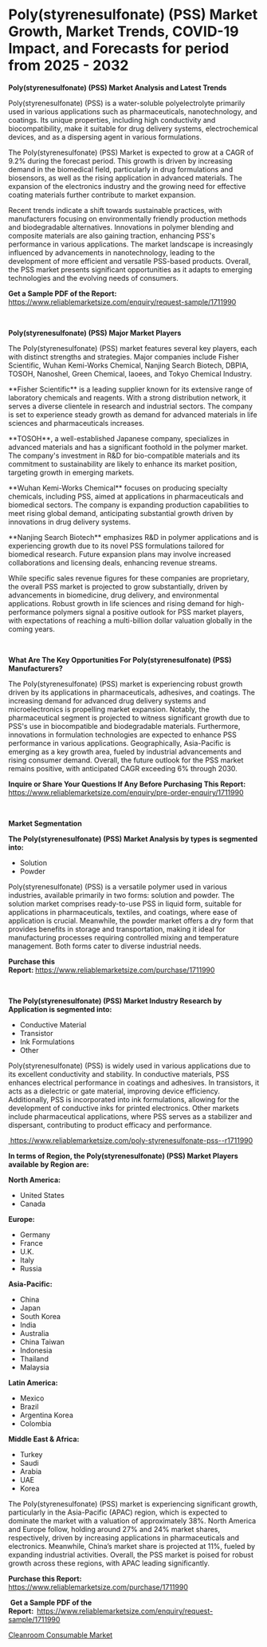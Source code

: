 <p><h1>Poly(styrenesulfonate) (PSS) Market Growth, Market Trends, COVID-19 Impact, and Forecasts for period from 2025 - 2032</h1></p><p><strong>Poly(styrenesulfonate) (PSS) Market Analysis and Latest Trends</strong></p>
<p><p>Poly(styrenesulfonate) (PSS) is a water-soluble polyelectrolyte primarily used in various applications such as pharmaceuticals, nanotechnology, and coatings. Its unique properties, including high conductivity and biocompatibility, make it suitable for drug delivery systems, electrochemical devices, and as a dispersing agent in various formulations.</p><p>The Poly(styrenesulfonate) (PSS) Market is expected to grow at a CAGR of 9.2% during the forecast period. This growth is driven by increasing demand in the biomedical field, particularly in drug formulations and biosensors, as well as the rising application in advanced materials. The expansion of the electronics industry and the growing need for effective coating materials further contribute to market expansion.</p><p>Recent trends indicate a shift towards sustainable practices, with manufacturers focusing on environmentally friendly production methods and biodegradable alternatives. Innovations in polymer blending and composite materials are also gaining traction, enhancing PSS's performance in various applications. The market landscape is increasingly influenced by advancements in nanotechnology, leading to the development of more efficient and versatile PSS-based products. Overall, the PSS market presents significant opportunities as it adapts to emerging technologies and the evolving needs of consumers.</p></p>
<p><strong>Get a Sample PDF of the Report:&nbsp;</strong> <a href="https://www.reliablemarketsize.com/enquiry/request-sample/1711990?utm_campaign=1888&utm_medium=2&utm_source=Github&utm_content=ia&utm_term=11012025&utm_id=polystyrenesulfonate-pss">https://www.reliablemarketsize.com/enquiry/request-sample/1711990</a></p>
<p>&nbsp;</p>
<p><strong>Poly(styrenesulfonate) (PSS) Major Market Players</strong></p>
<p><p>The Poly(styrenesulfonate) (PSS) market features several key players, each with distinct strengths and strategies. Major companies include Fisher Scientific, Wuhan Kemi-Works Chemical, Nanjing Search Biotech, DBPIA, TOSOH, Nanoshel, Green Chemical, Iaoees, and Tokyo Chemical Industry.</p><p>**Fisher Scientific** is a leading supplier known for its extensive range of laboratory chemicals and reagents. With a strong distribution network, it serves a diverse clientele in research and industrial sectors. The company is set to experience steady growth as demand for advanced materials in life sciences and pharmaceuticals increases.</p><p>**TOSOH**, a well-established Japanese company, specializes in advanced materials and has a significant foothold in the polymer market. The company's investment in R&D for bio-compatible materials and its commitment to sustainability are likely to enhance its market position, targeting growth in emerging markets.</p><p>**Wuhan Kemi-Works Chemical** focuses on producing specialty chemicals, including PSS, aimed at applications in pharmaceuticals and biomedical sectors. The company is expanding production capabilities to meet rising global demand, anticipating substantial growth driven by innovations in drug delivery systems.</p><p>**Nanjing Search Biotech** emphasizes R&D in polymer applications and is experiencing growth due to its novel PSS formulations tailored for biomedical research. Future expansion plans may involve increased collaborations and licensing deals, enhancing revenue streams.</p><p>While specific sales revenue figures for these companies are proprietary, the overall PSS market is projected to grow substantially, driven by advancements in biomedicine, drug delivery, and environmental applications. Robust growth in life sciences and rising demand for high-performance polymers signal a positive outlook for PSS market players, with expectations of reaching a multi-billion dollar valuation globally in the coming years.</p></p>
<p>&nbsp;</p>
<p><strong>What Are The Key Opportunities For Poly(styrenesulfonate) (PSS) Manufacturers?</strong></p>
<p><p>The Poly(styrenesulfonate) (PSS) market is experiencing robust growth driven by its applications in pharmaceuticals, adhesives, and coatings. The increasing demand for advanced drug delivery systems and microelectronics is propelling market expansion. Notably, the pharmaceutical segment is projected to witness significant growth due to PSS's use in biocompatible and biodegradable materials. Furthermore, innovations in formulation technologies are expected to enhance PSS performance in various applications. Geographically, Asia-Pacific is emerging as a key growth area, fueled by industrial advancements and rising consumer demand. Overall, the future outlook for the PSS market remains positive, with anticipated CAGR exceeding 6% through 2030.</p></p>
<p><strong>Inquire or Share Your Questions If Any Before Purchasing This Report:</strong> <a href="https://www.reliablemarketsize.com/enquiry/pre-order-enquiry/1711990?utm_campaign=1888&utm_medium=2&utm_source=Github&utm_content=ia&utm_term=11012025&utm_id=polystyrenesulfonate-pss">https://www.reliablemarketsize.com/enquiry/pre-order-enquiry/1711990</a></p>
<p>&nbsp;</p>
<p><strong>Market Segmentation</strong></p>
<p><strong>The Poly(styrenesulfonate) (PSS) Market Analysis by types is segmented into:</strong></p>
<p><ul><li>Solution</li><li>Powder</li></ul></p>
<p><p>Poly(styrenesulfonate) (PSS) is a versatile polymer used in various industries, available primarily in two forms: solution and powder. The solution market comprises ready-to-use PSS in liquid form, suitable for applications in pharmaceuticals, textiles, and coatings, where ease of application is crucial. Meanwhile, the powder market offers a dry form that provides benefits in storage and transportation, making it ideal for manufacturing processes requiring controlled mixing and temperature management. Both forms cater to diverse industrial needs.</p></p>
<p><strong>Purchase this Report:&nbsp;</strong><a href="https://www.reliablemarketsize.com/purchase/1711990?utm_campaign=1888&utm_medium=2&utm_source=Github&utm_content=ia&utm_term=11012025&utm_id=polystyrenesulfonate-pss">https://www.reliablemarketsize.com/purchase/1711990</a></p>
<p>&nbsp;</p>
<p><strong>The Poly(styrenesulfonate) (PSS) Market Industry Research by Application is segmented into:</strong></p>
<p><ul><li>Conductive Material</li><li>Transistor</li><li>Ink Formulations</li><li>Other</li></ul></p>
<p><p>Poly(styrenesulfonate) (PSS) is widely used in various applications due to its excellent conductivity and stability. In conductive materials, PSS enhances electrical performance in coatings and adhesives. In transistors, it acts as a dielectric or gate material, improving device efficiency. Additionally, PSS is incorporated into ink formulations, allowing for the development of conductive inks for printed electronics. Other markets include pharmaceutical applications, where PSS serves as a stabilizer and dispersant, contributing to product efficacy and performance.</p></p>
<p><a href="https://www.reliablemarketsize.com/poly-styrenesulfonate-pss--r1711990?utm_campaign=1888&utm_medium=2&utm_source=Github&utm_content=ia&utm_term=11012025&utm_id=polystyrenesulfonate-pss">&nbsp;https://www.reliablemarketsize.com/poly-styrenesulfonate-pss--r1711990</a></p>
<p><strong>In terms of Region, the Poly(styrenesulfonate) (PSS) Market Players available by Region are:</strong></p>
<p>
    <p> <strong> North America: </strong>
        <ul>
            <li>United States</li>
            <li>Canada</li>
        </ul>
        </p> 
    <p> <strong> Europe: </strong>
        <ul>
            <li>Germany</li>
            <li>France</li>
            <li>U.K.</li>
            <li>Italy</li>
            <li>Russia</li>
        </ul>
        </p> 
    <p> <strong> Asia-Pacific: </strong>
        <ul>
            <li>China</li>
            <li>Japan</li>
            <li>South Korea</li>
            <li>India</li>
            <li>Australia</li>
            <li>China Taiwan</li>
            <li>Indonesia</li>
            <li>Thailand</li>
            <li>Malaysia</li>
        </ul>
        </p> 
    <p> <strong> Latin America: </strong>
        <ul>
            <li>Mexico</li>
            <li>Brazil</li>
            <li>Argentina Korea</li>
            <li>Colombia</li>
        </ul>
        </p> 
    <p> <strong> Middle East & Africa: </strong>
        <ul>
            <li>Turkey</li>
            <li>Saudi</li>
            <li>Arabia</li>
            <li>UAE</li>
            <li>Korea</li>
        </ul>
    </p>
    </p>
<p><p>The Poly(styrenesulfonate) (PSS) market is experiencing significant growth, particularly in the Asia-Pacific (APAC) region, which is expected to dominate the market with a valuation of approximately 38%. North America and Europe follow, holding around 27% and 24% market shares, respectively, driven by increasing applications in pharmaceuticals and electronics. Meanwhile, China’s market share is projected at 11%, fueled by expanding industrial activities. Overall, the PSS market is poised for robust growth across these regions, with APAC leading significantly.</p></p>
<p><strong>Purchase this Report: </strong><a href="https://www.reliablemarketsize.com/purchase/1711990?utm_campaign=1888&utm_medium=2&utm_source=Github&utm_content=ia&utm_term=11012025&utm_id=polystyrenesulfonate-pss">https://www.reliablemarketsize.com/purchase/1711990</a></p>
<p>&nbsp;<strong>Get a Sample PDF of the Report:&nbsp;&nbsp;</strong><a href="https://www.reliablemarketsize.com/enquiry/request-sample/1711990?utm_campaign=1888&utm_medium=2&utm_source=Github&utm_content=ia&utm_term=11012025&utm_id=polystyrenesulfonate-pss">https://www.reliablemarketsize.com/enquiry/request-sample/1711990</a></p>
<p><strong></strong></p>
<p><p><a href="https://github.com/gulaimolin/Market-Research-Report-List-7/blob/main/cleanroom-consumable-market.md?utm_campaign=1888&utm_medium=2&utm_source=Github&utm_content=ia&utm_term=11012025&utm_id=polystyrenesulfonate-pss">Cleanroom Consumable Market</a></p></p>